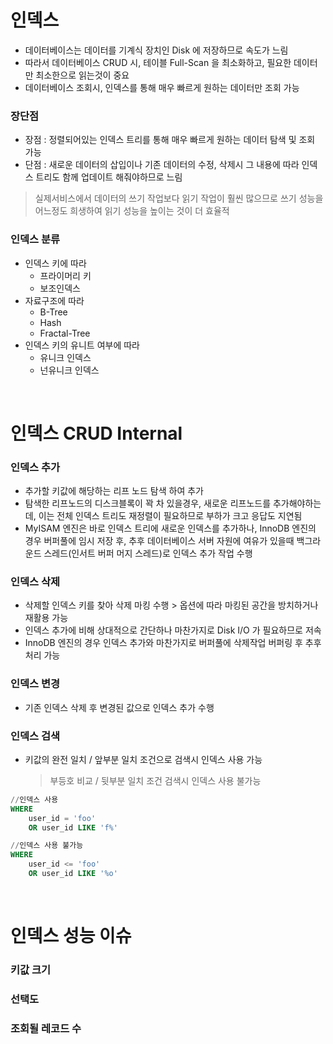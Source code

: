 # 인덱스
* 데이터베이스는 데이터를 기계식 장치인 Disk 에 저장하므로 속도가 느림
* 따라서 데이터베이스 CRUD 시, 테이블 Full-Scan 을 최소화하고, 필요한 데이터만 최소한으로 읽는것이 중요
* 데이터베이스 조회시, 인덱스를 통해 매우 빠르게 원하는 데이터만 조회 가능

### 장단점
* 장점 : 정렬되어있는 인덱스 트리를 통해 매우 빠르게 원하는 데이터 탐색 및 조회 가능
* 단점 : 새로운 데이터의 삽입이나 기존 데이터의 수정, 삭제시 그 내용에 따라 인덱스 트리도 함께 업데이트 해줘야하므로 느림
> 실제서비스에서 데이터의 쓰기 작업보다 읽기 작업이 훨씬 많으므로 쓰기 성능을 어느정도 희생하여 읽기 성능을 높이는 것이 더 효율적

### 인덱스 분류
* 인덱스 키에 따라
	* 프라이머리 키
	* 보조인덱스
* 자료구조에 따라
	* B-Tree
	* Hash
	* Fractal-Tree
* 인덱스 키의 유니트 여부에 따라
	* 유니크 인덱스
	* 넌유니크 인덱스

<br>

# 인덱스 CRUD Internal
### 인덱스 추가
* 추가할 키값에 해당하는 리프 노드 탐색 하여 추가
* 탐색한 리프노드의 디스크블록이 꽉 차 있을경우, 새로운 리프노드를 추가해야하는데, 이는 전체 인덱스 트리도 재정렬이 필요하므로 부하가 크고 응답도 지연됨
* MyISAM 엔진은 바로 인덱스 트리에 새로운 인덱스를 추가하나, InnoDB 엔진의 경우 버퍼풀에 임시 저장 후, 추후 데이터베이스 서버 자원에 여유가 있을때 백그라운드 스레드(인서트 버퍼 머지 스레드)로 인덱스 추가 작업 수행

### 인덱스 삭제
* 삭제할 인덱스 키를 찾아 삭제 마킹 수행 > 옵션에 따라 마킹된 공간을 방치하거나 재활용 가능
* 인덱스 추가에 비해 상대적으로 간단하나 마찬가지로 Disk I/O 가 필요하므로 저속
* InnoDB 엔진의 경우 인덱스 추가와 마찬가지로 버퍼풀에 삭제작업 버퍼링 후 추후 처리 가능

### 인덱스 변경
* 기존 인덱스 삭제 후 변경된 값으로 인덱스 추가 수행

### 인덱스 검색
* 키값의 완전 일치 / 앞부분 일치 조건으로 검색시 인덱스 사용 가능
	> 부등호 비교 / 뒷부분 일치 조건 검색시 인덱스 사용 불가능
```sql
//인덱스 사용
WHERE 
	user_id = 'foo'
	OR user_id LIKE 'f%'

//인덱스 사용 불가능
WHERE
	user_id <= 'foo'
	OR user_id LIKE '%o'

```

<br>

# 인덱스 성능 이슈
### 키값 크기

### 선택도

### 조회될 레코드 수
